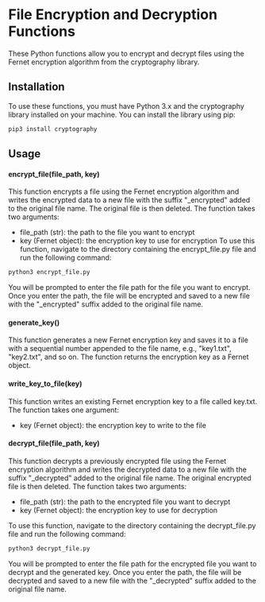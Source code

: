 # File Encryption and Decryption Functions

These Python functions allow you to encrypt and decrypt files using the Fernet encryption algorithm from the cryptography library.


## Installation


To use these functions, you must have Python 3.x and the cryptography library installed on your machine. You can install the library using pip:

```bash
pip3 install cryptography
```
## Usage

#### encrypt_file(file_path, key)

This function encrypts a file using the Fernet encryption algorithm and writes the encrypted data to a new file with the suffix "_encrypted" added to the original file name. The original file is then deleted. The function takes two arguments:
- file_path (str): the path to the file you want to encrypt
- key (Fernet object): the encryption key to use for encryption
To use this function, navigate to the directory containing the encrypt_file.py file and run the following command:

```bash
python3 encrypt_file.py
```

You will be prompted to enter the file path for the file you want to encrypt. Once you enter the path, the file will be encrypted and saved to a new file with the "_encrypted" suffix added to the original file name.
#### generate_key()

This function generates a new Fernet encryption key and saves it to a file with a sequential number appended to the file name, e.g., "key1.txt", "key2.txt", and so on. The function returns the encryption key as a Fernet object.

#### write_key_to_file(key)

This function writes an existing Fernet encryption key to a file called key.txt. The function takes one argument:

- key (Fernet object): the encryption key to write to the file

#### decrypt_file(file_path, key)

This function decrypts a previously encrypted file using the Fernet encryption algorithm and writes the decrypted data to a new file with the suffix "_decrypted" added to the original file name. The original encrypted file is then deleted. The function takes two arguments:
- file_path (str): the path to the encrypted file you want to decrypt
- key (Fernet object): the encryption key to use for decryption

To use this function, navigate to the directory containing the decrypt_file.py file and run the following command:

```bash
python3 decrypt_file.py
```

You will be prompted to enter the file path for the encrypted file you want to decrypt and the generated key. Once you enter the path, the file will be decrypted and saved to a new file with the "_decrypted" suffix added to the original file name.